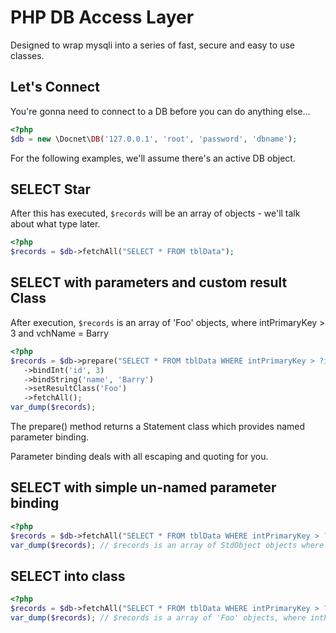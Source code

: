 # PHP DB Access Layer #

Designed to wrap mysqli into a series of fast, secure and easy to use classes.

## Let's Connect ##

You're gonna need to connect to a DB before you can do anything else...

```php
<?php
$db = new \Docnet\DB('127.0.0.1', 'root', 'password', 'dbname');
```

For the following examples, we'll assume there's an active DB object.

## SELECT Star ##

After this has executed, `$records` will be an array of objects - we'll talk about what type later.

```php
<?php
$records = $db->fetchAll("SELECT * FROM tblData");
```

## SELECT with parameters and custom result Class ##

After execution, `$records` is an array of 'Foo' objects, where intPrimaryKey > 3 and vchName = Barry

```php
<?php
$records = $db->prepare("SELECT * FROM tblData WHERE intPrimaryKey > ?id AND vchName = ?name")
   ->bindInt('id', 3)
   ->bindString('name', 'Barry')
   ->setResultClass('Foo')
   ->fetchAll();
var_dump($records);
```
The prepare() method returns a Statement class which provides named parameter binding.

Parameter binding deals with all escaping and quoting for you.

## SELECT with simple un-named parameter binding ##

```php
<?php
$records = $db->fetchAll("SELECT * FROM tblData WHERE intPrimaryKey > ?", array(3));
var_dump($records); // $records is an array of StdObject objects where intPrimaryKey > 3.
```

## SELECT into class ##

```php
<?php
$records = $db->fetchAll("SELECT * FROM tblData WHERE intPrimaryKey > ?", array(3), 'Foo');
var_dump($records); // $records is a array of 'Foo' objects, where intPrimaryKey > 3
```


